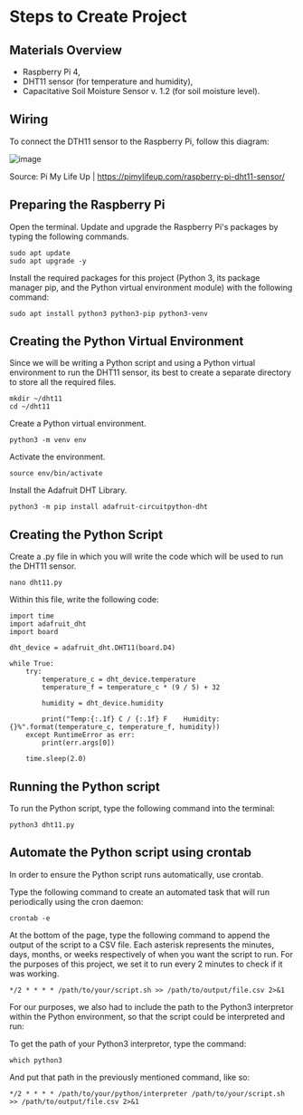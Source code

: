 # Steps to Create Project

## Materials Overview
- Raspberry Pi 4,
- DHT11 sensor (for temperature and humidity),
- Capacitative Soil Moisture Sensor v. 1.2 (for soil moisture level).

## Wiring
To connect the DTH11 sensor to the Raspberry Pi, follow this diagram:

![image](https://github.com/AyeshaUllah/UnixGreenhouse/assets/123969109/514b1aa4-6d48-4fc2-811e-362775913bf6)

Source: Pi My Life Up | https://pimylifeup.com/raspberry-pi-dht11-sensor/

## Preparing the Raspberry Pi
Open the terminal. Update and upgrade the Raspberry Pi's packages by typing the following commands.
```
sudo apt update
sudo apt upgrade -y
```

Install the required packages for this project (Python 3, its package manager pip, and the Python virtual environment module) with the following command:
```
sudo apt install python3 python3-pip python3-venv
```

## Creating the Python Virtual Environment
Since we will be writing a Python script and using a Python virtual environment to run the DHT11 sensor, its best to create a separate directory to store all the required files.
```
mkdir ~/dht11
cd ~/dht11
```

Create a Python virtual environment.
```
python3 -m venv env
```

Activate the environment.
```
source env/bin/activate
```

Install the Adafruit DHT Library.
```
python3 -m pip install adafruit-circuitpython-dht
```

## Creating the Python Script
Create a .py file in which you will write the code which will be used to run the DHT11 sensor.
```
nano dht11.py
```

Within this file, write the following code:
```
import time
import adafruit_dht
import board

dht_device = adafruit_dht.DHT11(board.D4)

while True:
    try:
        temperature_c = dht_device.temperature
        temperature_f = temperature_c * (9 / 5) + 32

        humidity = dht_device.humidity

        print("Temp:{:.1f} C / {:.1f} F    Humidity: {}%".format(temperature_c, temperature_f, humidity))
    except RuntimeError as err:
        print(err.args[0])

    time.sleep(2.0)
```

## Running the Python script
To run the Python script, type the following command into the terminal:
```
python3 dht11.py
```

## Automate the Python script using crontab
In order to ensure the Python script runs automatically, use crontab. 

Type the following command to create an automated task that will run periodically using the cron daemon:
```
crontab -e
```

At the bottom of the page, type the following command to append the output of the script to a CSV file. Each asterisk represents the minutes, days, months, or weeks respectively of when you want the script to run. For the purposes of this project, we set it to run every 2 minutes to check if it was working.
```
*/2 * * * * /path/to/your/script.sh >> /path/to/output/file.csv 2>&1
```

For our purposes, we also had to include the path to the Python3 interpretor within the Python environment, so that the script could be interpreted and run: 

To get the path of your Python3 interpretor, type the command:
```
which python3
```

And put that path in the previously mentioned command, like so: 

```
*/2 * * * * /path/to/your/python/interpreter /path/to/your/script.sh >> /path/to/output/file.csv 2>&1
```
